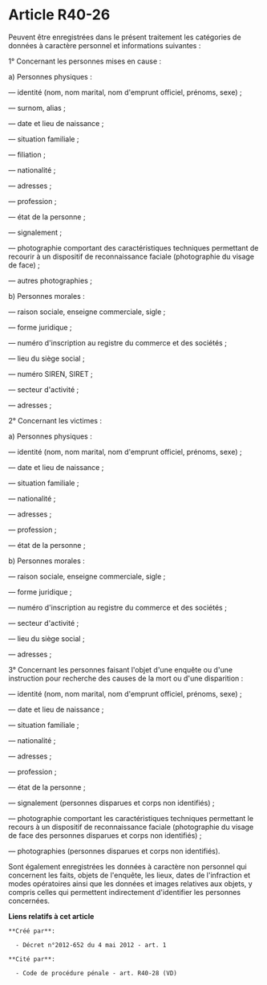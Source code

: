 # Article R40-26

Peuvent être enregistrées dans le présent traitement les catégories de données à caractère personnel et informations
suivantes :

1° Concernant les personnes mises en cause :

a) Personnes physiques :

― identité (nom, nom marital, nom d'emprunt officiel, prénoms, sexe) ;

― surnom, alias ;

― date et lieu de naissance ;

― situation familiale ;

― filiation ;

― nationalité ;

― adresses ;

― profession ;

― état de la personne ;

― signalement ;

― photographie comportant des caractéristiques techniques permettant de recourir à un dispositif de reconnaissance faciale
(photographie du visage de face) ;

― autres photographies ;

b) Personnes morales :

― raison sociale, enseigne commerciale, sigle ;

― forme juridique ;

― numéro d'inscription au registre du commerce et des sociétés ;

― lieu du siège social ;

― numéro SIREN, SIRET ;

― secteur d'activité ;

― adresses ;

2° Concernant les victimes :

a) Personnes physiques :

― identité (nom, nom marital, nom d'emprunt officiel, prénoms, sexe) ;

― date et lieu de naissance ;

― situation familiale ;

― nationalité ;

― adresses ;

― profession ;

― état de la personne ;

b) Personnes morales :

― raison sociale, enseigne commerciale, sigle ;

― forme juridique ;

― numéro d'inscription au registre du commerce et des sociétés ;

― secteur d'activité ;

― lieu du siège social ;

― adresses ;

3° Concernant les personnes faisant l'objet d'une enquête ou d'une instruction pour recherche des causes de la mort ou d'une
disparition :

― identité (nom, nom marital, nom d'emprunt officiel, prénoms, sexe) ;

― date et lieu de naissance ;

― situation familiale ;

― nationalité ;

― adresses ;

― profession ;

― état de la personne ;

― signalement (personnes disparues et corps non identifiés) ;

― photographie comportant les caractéristiques techniques permettant le recours à un dispositif de reconnaissance faciale
(photographie du visage de face des personnes disparues et corps non identifiés) ;

― photographies (personnes disparues et corps non identifiés).

Sont également enregistrées les données à caractère non personnel qui concernent les faits, objets de l'enquête, les lieux,
dates de l'infraction et modes opératoires ainsi que les données et images relatives aux objets, y compris celles qui
permettent indirectement d'identifier les personnes concernées.

**Liens relatifs à cet article**

	**Créé par**:

	  - Décret n°2012-652 du 4 mai 2012 - art. 1

	**Cité par**:

	  - Code de procédure pénale - art. R40-28 (VD)
